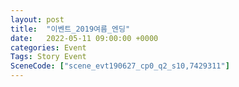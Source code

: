 ```yaml
---
layout: post
title:  "이벤트_2019여름_엔딩"
date:   2022-05-11 09:00:00 +0000
categories: Event
Tags: Story Event
SceneCode: ["scene_evt190627_cp0_q2_s10,7429311"]
---
```

